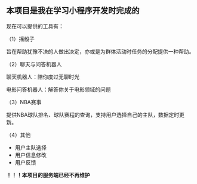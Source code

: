 ## 本项目是我在学习小程序开发时完成的

现在可以提供的工具有：

（1）摇骰子

旨在帮助犹豫不决的人做出决定，亦或是为群体活动时任务的分配提供一种帮助。

（2）聊天与问答机器人

聊天机器人：陪你度过无聊时光

电影问答机器人：解答你关于电影领域的问题

（3）NBA赛事

提供NBA球队排名、球队赛程的查询，支持用户选择自己的主队，数据定时更新。

（4）其他

- 用户主队选择
- 用户信息修改
- 用户反馈

**！！！本项目的服务端已经不再维护**

